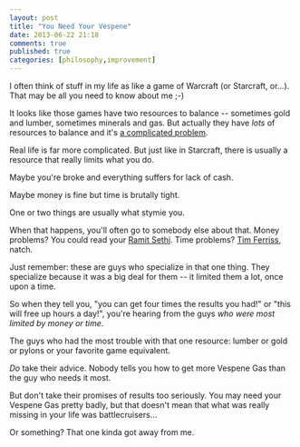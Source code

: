 ```yaml
---
layout: post
title: "You Need Your Vespene"
date: 2013-06-22 21:18
comments: true
published: true
categories: [philosophy,improvement]
---
```

I often think of stuff in my life as like a game of Warcraft (or Starcraft, or...).  That may be all you need to know about me ;-)

It looks like those games have two resources to balance -- sometimes gold and lumber, sometimes minerals and gas.  But actually they have <i>lots</i> of resources to balance and it's <a href="http://www.shamusyoung.com/twentysidedtale/?p=20025">a complicated problem</a>.

Real life is far more complicated.  But just like in Starcraft, there is usually a resource that really limits what you do.

Maybe you're broke and everything suffers for lack of cash.

Maybe money is fine but time is brutally tight.

One or two things are usually what stymie you.

When that happens, you'll often go to somebody else about that.  Money problems?  You could read your <a href="http://www.iwillteachyoutoberich.com/">Ramit Sethi</a>.  Time problems?  <a href="http://www.fourhourworkweek.com/">Tim Ferriss</a>, natch.

Just remember: these are guys who specialize in that one thing.  They specialize because it was a big deal for them -- it limited them a lot, once upon a time.

So when they tell you, "you can get four times the results you had!" or "this will free up hours a day!", you're hearing from the guys <i>who were most limited by money or time</i>.

The guys who had the most trouble with that one resource:  lumber or gold or pylons or your favorite game equivalent.

<i>Do</i> take their advice.  Nobody tells you how to get more Vespene Gas than the guy who needs it most.

But don't take their promises of results too seriously.  You may need your Vespene Gas pretty badly, but that doesn't mean that what was really missing in your life was battlecruisers...

Or something?  That one kinda got away from me.
